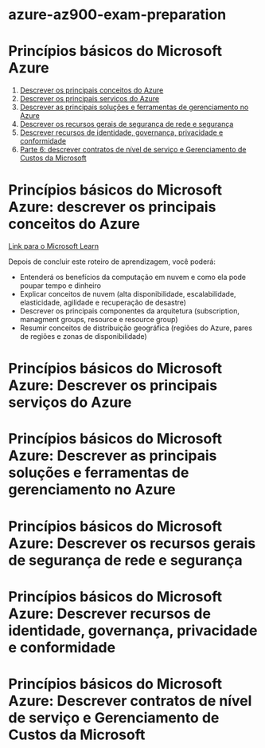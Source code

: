 # azure-az900-exam-preparation

# Princípios básicos do Microsoft Azure

1. [Descrever os principais conceitos do Azure](#principios1)
2. [Descrever os principais serviços do Azure](#principios2)
3. [Descrever as principais soluções e ferramentas de gerenciamento no Azure](#principios3)
4. [Descrever os recursos gerais de segurança de rede e segurança](#principios4)
5. [Descrever recursos de identidade, governança, privacidade e conformidade](#principios5)
6. [Parte 6: descrever contratos de nível de serviço e Gerenciamento de Custos da Microsoft](#principios6)


# <a name="principios1"></a> Princípios básicos do Microsoft Azure: descrever os principais conceitos do Azure 

[Link para o Microsoft Learn](https://docs.microsoft.com/pt-br/learn/paths/az-900-describe-cloud-concepts/)

Depois de concluir este roteiro de aprendizagem, você poderá:

- Entenderá os benefícios da computação em nuvem e como ela pode poupar tempo e dinheiro
- Explicar conceitos de nuvem (alta disponibilidade, escalabilidade, elasticidade, agilidade e recuperação de desastre)
- Descrever os principais componentes da arquitetura (subscription, managment groups, resource e resource group)
- Resumir conceitos de distribuição geográfica (regiões do Azure, pares de regiões e zonas de disponibilidade)

# <a name="principios2"> Princípios básicos do Microsoft Azure: Descrever os principais serviços do Azure</a>

# <a name="principios3"> Princípios básicos do Microsoft Azure: Descrever as principais soluções e ferramentas de gerenciamento no Azure</a>

# <a name="principios4"> Princípios básicos do Microsoft Azure: Descrever os recursos gerais de segurança de rede e segurança</a>

# <a name="principios5"> Princípios básicos do Microsoft Azure: Descrever recursos de identidade, governança, privacidade e conformidade</a>

# <a name="principios6"> Princípios básicos do Microsoft Azure: Descrever contratos de nível de serviço e Gerenciamento de Custos da Microsoft</a>

 